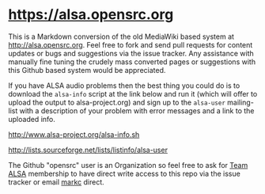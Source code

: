 # https://alsa.opensrc.org

This is a Markdown conversion of the old MediaWiki based system at http://alsa.opensrc.org.
Feel free to fork and send pull requests for content updates or bugs and suggestions via
the issue tracker. Any assistance with manually fine tuning the crudely mass converted
pages or suggestions with this Github based system would be appreciated.

If you have ALSA audio problems then the best thing you could do is to download the `alsa-info`
script at the link below and run it (which will offer to upload the output to alsa-project.org)
and sign up to the `alsa-user` mailing-list with a description of your problem with error
messages and a link to the uploaded info.

http://www.alsa-project.org/alsa-info.sh

http://lists.sourceforge.net/lists/listinfo/alsa-user

The Github "opensrc" user is an Organization so feel free to ask for [Team ALSA] membership
to have direct write access to this repo via the issue tracker or email [markc] direct.

[alsa.opensrc.org]: http://alsa.opensrc.org/
[Team ALSA]: https://github.com/organizations/opensrc/teams/471870
[markc]: mailto:markc@renta.net


